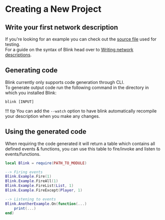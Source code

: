 # Creating a New Project
## Write your first network description
If you're looking for an example you can check out the [source file](https://github.com/1Axen/blink/blob/main/test/Sources/Test.txt) used for testing.  
For a guide on the syntax of Blink head over to [Writing network descriptions](./Syntax.md).
## Generating code
Blink currently only supports code generation through CLI.  
To generate output code run the following command in the directory in which you installed Blink:
```
blink [INPUT]
``` 
!!! tip
    You can add the `--watch` option to have blink automatically recompile your description when you make any changes.
## Using the generated code
When requiring the code generated it will return a table which contains all defined events & functions, you can use this table to fire/invoke and listen to events/functions.
``` lua linenums="1"
local Blink = require(PATH_TO_MODULE)

--> Firing events
Blink.Example.Fire(1)
Blink.Example.FireAll(1)
Blink.Example.FireList(List, 1)
Blink.Example.FireExcept(Player, 1)

--> Listening to events
Blink.AnotherExample.On(function(...)
    print(...)
end)
```

